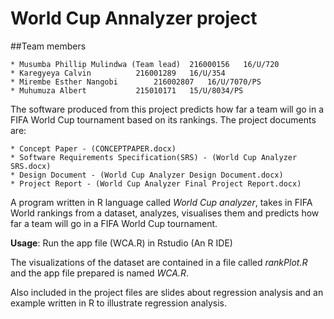 World Cup Annalyzer project
=======

##Team members

	* Musumba Phillip Mulindwa (Team lead)	216000156	16/U/720
	* Karegyeya Calvin			216001289 	16/U/354
	* Mirembe Esther Nangobi		216002807	16/U/7070/PS
	* Muhumuza Albert			215010171	15/U/8034/PS

The software produced from this project predicts how far a team will go in a FIFA World Cup tournament based on its rankings. The project documents are:

	* Concept Paper - (CONCEPTPAPER.docx)
	* Software Requirements Specification(SRS) - (World Cup Analyzer SRS.docx)
	* Design Document - (World Cup Analyzer Design Document.docx)
	* Project Report - (World Cup Analyzer Final Project Report.docx)

A program written in R language called _World Cup analyzer_, takes in FIFA World rankings from a dataset, analyzes, visualises them and predicts how far a team will go in a FIFA World Cup tournament.

**Usage**: Run the app file (WCA.R) in Rstudio (An R IDE)

The visualizations of the dataset are contained in a file called _rankPlot.R_ and the app file prepared is named _WCA.R_.  

Also included in the project files are slides about regression analysis and an example written in R to illustrate regression analysis.
